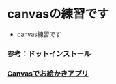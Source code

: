 # canvasの練習です
- canvas練習です


### 参考：ドットインストール
### [Canvasでお絵かきアプリ](https://dotinstall.com/lessons/doodle_canvas)
